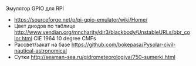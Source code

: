 Эмулятор GPIO для RPI 
* https://sourceforge.net/p/pi-gpio-emulator/wiki/Home/
* Цвет диодов по таблице http://www.vendian.org/mncharity/dir3/blackbody/UnstableURLs/bbr_color.html CIE 1964 10 degree CMFs
* Рассвет/закат на базе https://github.com/bokepasa/Pysolar-civil-nautical-astronomical
* Сутки http://seaman-sea.ru/gidrometeorologiya/750-sumerki.html